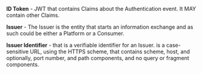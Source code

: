 **ID Token** - JWT that contains Claims about the Authentication event. It MAY contain other Claims.

**Issuer** - The Issuer is the entity that starts an information exchange and as such could be either a Platform or a Consumer.

**Issuer Identifier** - that is a verifiable identifier for an Issuer. is a case-sensitive URL, using the HTTPS scheme, that contains scheme, host, and optionally, port number, and path components, and no query or fragment components.

